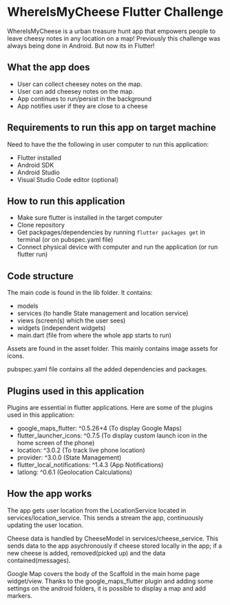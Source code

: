 # WhereIsMyCheese Flutter Challenge

 WhereIsMyCheese is a urban treasure hunt app that empowers people to leave cheesy notes in any location on a map! Previously this challenge was always being done in Android. But now its in Flutter!
 
## What the app does

- User can collect cheesey notes on the map.
- User can add cheesey notes on the map.
- App continues to run/persist in the background
- App notifies user if they are close to a cheese


## Requirements to run this app on target machine

Need to have the the following in user computer to run this application:
 - Flutter installed
 - Android SDK
 - Android Studio
 - Visual Studio Code editor (optional)
 
## How to run this application
- Make sure flutter is installed in the target computer
- Clone repository
- Get packpages/dependencies by running ```flutter packages get``` in terminal (or on pubspec.yaml file)
- Connect physical device with computer and run the application (or run flutter run)

## Code structure

The main code is found in the lib folder. It contains:
- models
- services (to handle State management and location service)
- views (screen(s) which the user sees)
- widgets (independent widgets)
- main.dart (file from where the whole app starts to run)

Assets are found in the asset folder. This mainly contains image assets for icons.

pubspec.yaml file contains all the added dependencies and packages.
 
## Plugins used in this application

Plugins are essential in flutter applications. Here are some of the plugins used in this application: 
 - google_maps_flutter: ^0.5.26+4 (To display Google Maps)
 - flutter_launcher_icons: ^0.7.5 (To display custom launch icon in the home screen of the phone)
 - location: ^3.0.2 (To track live phone location)
 - provider: ^3.0.0 (State Management)
 - flutter_local_notifications: ^1.4.3 (App Notifications)
 - latlong: ^0.6.1 (Geolocation Calculations)
 
## How the app works
The app gets user location from the LocationService located in services/location_service. This sends a stream the app, continuously updating the user location.

Cheese data is handled by CheeseModel in services/cheese_service. This sends data to the app asychronously if cheese stored locally in the app; if a new cheese is added, removed(picked up) and the data contained(messages).

Google Map covers the body of the Scaffold in the main home page widget/view. Thanks to the google_maps_flutter plugin and adding some settings on the android folders, it is possible to display a map and add markers.
